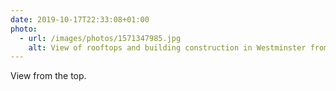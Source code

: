 ```yaml
---
date: 2019-10-17T22:33:08+01:00
photo:
  - url: /images/photos/1571347985.jpg
    alt: View of rooftops and building construction in Westminster from the top floor of the Department of Education.
---
```

View from the top.
